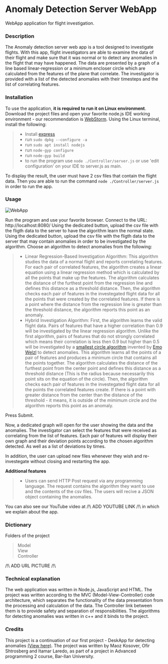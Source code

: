 # Anomaly Detection Server WebApp
WebApp application for flight investigation.
 
### Description
The Anomaly detection server web app is a tool designed to investigate flights. With this app, flight investigators are able to examine the data of their flight and make sure that it was normal or to detect any anomalies in the flight that may have happened.
The data are presented by a graph of a line based linear-regression or a minimum encloser circle which are calculated from the features of the plane that correlate.
The investigator is provided with a list of the detected anomalies with their timesteps and the list of correlating features.

### Installation
To use the application, **it is required to run it on Linux environment**. Download the project files and open your favorite node.js IDE working environment - our recommendation is [WebStorm](https://www.jetbrains.com/webstorm/). Using the Linux terminal, install the following: 
>* Install [express](https://expressjs.com/)
>* run `sudo dpkg --configure -a`
>* run `sudo apt install nodejs`
>* run `node-gyp configure`
>* run `node-gyp build`
>* to run the program use `node ./Controller/server.js` or use 'edit configuration' on your IDE to server.js as main.

To display the result, the user must have 2 csv files that contain the flight data.
Then you are able to run the command `node ./Controller/server.js` in order to run the app.

### Usage
![WebApp](https://user-images.githubusercontent.com/60240620/119850225-05a7c980-bf16-11eb-819d-24faab9857c5.jpg)

Run the program and use your favorite browser. Connect to the URL: http://localhost:8080/
Using the dedicated button, upload the csv file with the fligth data to the server to have the algorithm learn the normal state.
Using the dedicated button, upload the csv file with the fligth data to the server that may contain anomalies in order to be investigated by the algorithm.
Choose an algorithm to detect anomalies from the following:
>* Linear Regression-Based Investigation Algorithm: This algorithm studies the data of a normal flight and reports correlating features. For each pair of correlated features, the algorithm creates a linear equation using a linear regression method which is calculated by all the points that make up the features. The algorithm calculates the distance of the furthest point from the regression line and defines this distance as a threshold distance. 
Then, the algorithm checks each pair of features in the investegated flight data for all the points that were created by the correlated features. If there is a point where the distance from the regression line is greater than the threshold distance, the algorithm reports this point as an anomaly.
>* Hybrid Investigation Algorithm: First, the algorithm learns the valid flight data. Pairs of features that have a higher correlation than 0.9 will be investigated by the linear regression algorithm. Unlike the first algorithm, pairs of features that do not strongly correlated which means their correlation is less then 0.9 but higher than 0.5 will be investigated by a [smallest circle algorithm](https://en.wikipedia.org/wiki/Smallest-circle_problem#Welzl's_algorithm) invented by [Emo Welzl](https://en.wikipedia.org/wiki/Emo_Welzl) to detect anomalies.
This algorithm learns all the points of a pair of features and produces a minimum circle that contains all the points together. 
The algorithm calculates the distance of the furthest point from the center point and defines this distance as a threshold distance (This is the radius because necessarily this point sits on the equation of the circle). Then, the algorithm checks each pair of features in the investegated flight data for all the points the correlated features create. If there is a point with greater distance from the center than the distance of the threshold - it means, it is outside of the mimimum circle and the algorithm reports this point as an anomaly.

Press Submit.

Now, a dedicated graph will open for the user showing the data and the anomalies.
The investigator can select the features that were received as correlating from the list of features. Each pair of features will display their own graph and their deviation points according to the chosen algorithm detected. As well as a list of deviations by times.

In addition, the user can upload new files whenever they wish and re-investegate without closing and restarting the app.

**Additional features**
>* Users can send HTTP Post request via any programming language. The request contains the algorithm they want to use and the contents of the csv files.
The users will recive a JSON object containing the anomalies.

You can also see our YouTube video at /!\ ADD YOUTUBE LINK /!\ in which we explain about the app.

### Dictionary
Folders of the project 
> Model  
> View  
> Controller

/!\ ADD URL PICTURE /!\

### Technical explanation
The web application was written in Node.js, JavaScript and HTML.
The project was written according to the MVC (Model-View-Controller) code architecture, which separates the functionality of the data presentation from the processing and calculation of the data.
The Controller link between them is to provide safety and separation of responsibilities.
The algorithms for detecting anomalies was written in c++ and it binds to the project.

### Credits
This project is a continuation of our first project - DeskApp for detecting anomalies [(View here)](https://github.com/ofirshtrosberg/WpfApp1).
The project was written by Maoz Kosover, Ofir Shtrosberg and Itamar Laredo, as part of a project in Advanced programming 2 course, Bar-Ilan University.
